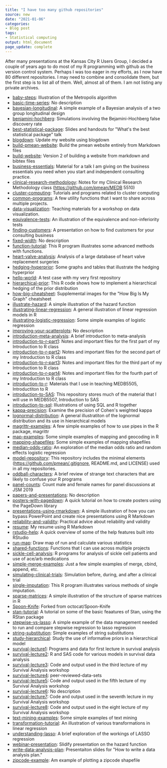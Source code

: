 ```yaml
---
title: "I have too many github repositories"
source: new
date: "2021-01-06"
categories:
- Blog post
tags:
- Statistical computing
output: html_document
page_update: complete
---
```


After many presentations at the Kansas City R Users Group, I decided a couple of years ago to do most of my R programming with github as the version control system. Perhaps I was too eager in my efforts, as I now have 80 different repositories. I may need to combine and consolidate them, but the first step is to list all of them. Well, almost all of them. I am not listing any private archives.

<!--more-->
+ [baby-steps](https://github.com/pmean/baby-steps): Illustration of the Metropolis algorithm
+ [basic-time-series](https://github.com/pmean/basic-time-series): No description
+ [bayesian-longitudinal](https://github.com/pmean/bayesian-longitudinal): A simple example of a Bayesian analysis of a two group longitudinal design
+ [benjamini-hochberg](https://github.com/pmean/benjamini-hochberg): Simulations involving the Bejamini-Hochberg false discovery rate
+ [best-statistical-package](https://github.com/pmean/best-statistical-package): Slides and handouts for "What's the best statistical package" talk
+ [blogdown](https://github.com/pmean/blogdown): Update my website using blogdown
+ [build-pmean-website](https://github.com/pmean/build-pmean-website): Build the pmean website entirely from Markdown files
+ [build-website](https://github.com/pmean/build-website): Version 2 of building a website from markdown and bibtex files
+ [business-essentials](https://github.com/pmean/business-essentials): Material for a talk I am giving on the business essentials you need when you start and independent consulting practice.
+ [clinical-research-methodology](https://github.com/pmean/clinical-research-methodology): Notes for my Clinical Research Methodology class (https://github.com/pmean/MEDB 5510)
+ [cluster-computing](https://github.com/pmean/cluster-computing): Tutorials and programs related to cluster computing
+ [common-programs](https://github.com/pmean/common-programs): A few utility functions that I want to share across multiple projects.
+ [data-visualization](https://github.com/pmean/data-visualization): Teaching materials for a workshop on data visualization.
+ [equivalence-tests](https://github.com/pmean/equivalence-tests): An illustration of the equivalence and non-inferiority tests
+ [finding-customers](https://github.com/pmean/finding-customers): A presentation on how to find customers for your consulting business
+ [fixed-width](https://github.com/pmean/fixed-width): No description
+ [function-tutorial](https://github.com/pmean/function-tutorial): This R program illustrates some advanced methods with functions.
+ [heart-valve-analysis](https://github.com/pmean/heart-valve-analysis): Analysis of a large database of heart valve replacement surgeries
+ [hedging-hyperprior](https://github.com/pmean/hedging-hyperprior): Some graphs and tables that illustrate the hedging hyperprior
+ [hello-world](https://github.com/pmean/hello-world): A test case with my very first repository
+ [hierarchical-prior](https://github.com/pmean/hierarchical-prior): This R code shows how to implement a hierarchical hedging of the prior distribution
+ [how-big-cheatsheet](https://github.com/pmean/how-big-cheatsheet): Supplemental images for the "How Big Is My Graph" cheatsheet
+ [illustrate-hazard](https://github.com/pmean/illustrate-hazard): A simple illustration of the hazard function
+ [illustrating-linear-regression](https://github.com/pmean/illustrating-linear-regression): A general illustration of linear regression models in R
+ [illustrating-logistic-regression](https://github.com/pmean/illustrating-logistic-regression): Some simple examples of logistic regression
+ [improving-your-scatterplots](https://github.com/pmean/improving-your-scatterplots): No description
+ [introduction-meta-analysis](https://github.com/pmean/introduction-meta-analysis): A brief introduction to meta-analysis
+ [introduction-to-r-part1](https://github.com/pmean/introduction-to-r-part1): Notes and important files for the first part of my Introduction to R class
+ [introduction-to-r-part2](https://github.com/pmean/introduction-to-r-part2): Notes and important files for the second part of my Introduction to R class
+ [introduction-to-r-part3](https://github.com/pmean/introduction-to-r-part3): Notes and important files for the third part of my Introduction to R class
+ [introduction-to-r-part4](https://github.com/pmean/introduction-to-r-part4): Notes and important files for the fourth part of my Introduction to R class
+ [introduction-to-r](https://github.com/pmean/introduction-to-r): Materials that I use in teaching MEDB5505, Introductiton to R
+ [introduction-to-SAS](https://github.com/pmean/introduction-to-SAS): This repository stores much of the material that I will use in MEDB5507, Introduction to SAS
+ [introduction-to-sql](https://github.com/pmean/introduction-to-sql): Illustrations of using SQL and R together
+ [kappa-precision](https://github.com/pmean/kappa-precision): Examine the precision of Cohen's weighted kappa
+ [lognormal-distribution](https://github.com/pmean/lognormal-distribution): A general illustratiton of the lognormal distribution and its use in hierarchical models
+ [magrittr-examples](https://github.com/pmean/magrittr-examples): A few simple examples of how to use pipes in the R package, magrittr
+ [map-examples](https://github.com/pmean/map-examples): Some simple examples of mapping and geocoding in R
+ [mapping-shapefiles](https://github.com/pmean/mapping-shapefiles): Some simple examples of mapping shapefiles
+ [median-odds-ratio](https://github.com/pmean/median-odds-ratio): An exploration of the median odds ratio and random effects logistic regression
+ [model-repository](https://github.com/pmean/model-repository): This repository includes the minimal elements (https://github.com/pmean/.gitignore, README.md, and LICENSE) used in all my repositories.
+ [oddball-characters](https://github.com/pmean/oddball-characters): A brief review of strange text characters that are likely to confuse your R programs
+ [panel-counts](https://github.com/pmean/panel-counts): Count male and female names for panel discussions at JSM 2019
+ [papers-and-presentations](https://github.com/pmean/papers-and-presentations): No description
+ [posters-with-pagedown](https://github.com/pmean/posters-with-pagedown): A quick tutorial on how to create posters using the PageDown library
+ [presentations-using-rmarkdown](https://github.com/pmean/presentations-using-rmarkdown): A simple illustration of how you can bypass PowerPoint and create nice presentations using R Markdown
+ [reliability-and-validity](https://github.com/pmean/reliability-and-validity): Practical advice about reliability and validity
+ [resume](https://github.com/pmean/resume): My resume using R Markdown
+ [rstudio-help](https://github.com/pmean/rstudio-help): A quick overview of some of the help features built into RStudio
+ [run-map](https://github.com/pmean/run-map): Draw map of run and calculate various statistics
+ [shared-functions](https://github.com/pmean/shared-functions): Functions that I can use across multiple projects
+ [sickle-cell-analysis](https://github.com/pmean/sickle-cell-analysis): R programs for analysis of sickle cell patients and use of ace/arb medications
+ [simple-merge-examples](https://github.com/pmean/simple-merge-examples): Just a few simple examples of merge, cbind, append, etc.
+ [simulating-clinical-trials](https://github.com/pmean/simulating-clinical-trials): Simulation before, during, and after a clinical trial
+ [single-imputation](https://github.com/pmean/single-imputation): This R program illustrates various methods of single imputation.
+ [sparse-matrices](https://github.com/pmean/sparse-matrices): A simple illustration of the structure of sparse matrices in R
+ [Spoon-Knife](https://github.com/pmean/Spoon-Knife): Forked from octocat/Spoon-Knife
+ [stan-tutorial](https://github.com/pmean/stan-tutorial): A tutorial on some of the basic feaatures of Stan, using the RStan package
+ [stepwise-vs-lasso](https://github.com/pmean/stepwise-vs-lasso): A simple example of the data management needed to run and compare stepwise regression to lasso regression
+ [string-substitution](https://github.com/pmean/string-substitution): Simple examples of string substitutions
+ [study-hierarchical](https://github.com/pmean/study-hierarchical): Study the use of informative priors in a hierarchical model
+ [survival-lecture1](https://github.com/pmean/survival-lecture1): Programs and data for first lecture in survival analysis
+ [survival-lecture2](https://github.com/pmean/survival-lecture2): R and SAS code for various models in survival data analysis
+ [survival-lecture3](https://github.com/pmean/survival-lecture3): Code and output used in the third lecture of my Survival Analysis workshop
+ [survival-lecture4](https://github.com/pmean/survival-lecture4): peer-reviewed-data-sets
+ [survival-lecture5](https://github.com/pmean/survival-lecture5): Code and output used in the fifth lecture of my Survival Analysis workshop
+ [survival-lecture6](https://github.com/pmean/survival-lecture6):  No description
+ [survival-lecture7](https://github.com/pmean/survival-lecture7): Code and output used in the seventh lecture in my Survival Analysis workshop
+ [survival-lecture8](https://github.com/pmean/survival-lecture8): Code and output used in the eight lecture of my Survival Analysis workshop
+ [text-mining-examples](https://github.com/pmean/text-mining-examples): Some simple examples of text mining
+ [transformation-tutorial](https://github.com/pmean/transformation-tutorial): An illustration of various transformations in linear regression
+ [understanding-lasso](https://github.com/pmean/understanding-lasso): A brief exploration of the workings of LASSO regression
+ [webinar-presentation](https://github.com/pmean/webinar-presentation): Slidify presentation on the hazard function
+ [write-data-analysis-plan](https://github.com/pmean/write-data-analysis-plan): Presentaiton slides for "How to write a data analysis plan."
+ [zipcode-example](https://github.com/pmean/zipcode-example): Am example of plotting a zipcode shapefile
